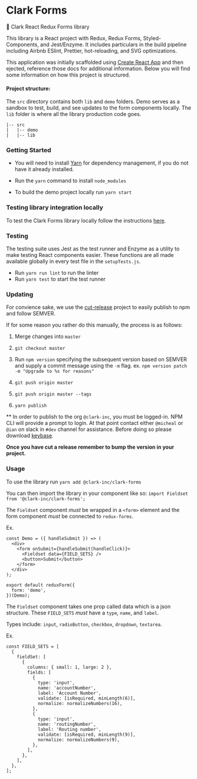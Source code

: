 # Clark Forms

📝 Clark React Redux Forms library

This library is a React project with Redux, Redux Forms, Styled-Components, and Jest/Enzyme. It includes particulars in the build pipeline including Airbnb ESlint, Prettier, hot-reloading, and SVG optimizations.

This application was initially scaffolded using [Create React App](https://github.com/facebookincubator/create-react-app) and then ejected, reference those docs for additional information. Below you will find some information on how this project is structured.

#### Project structure:

The `src` directory contains both `lib` and `demo` folders. Demo serves as a sandbox to test, build, and see updates to the form components locally. The `lib` folder is where all the library production code goes.

```
|-- src
|   |-- demo
|   |-- lib
```

### Getting Started

- You will need to install [Yarn](https://yarnpkg.com/en/docs/install) for dependency management, if you do not have it already installed.

- Run the `yarn` command to install `node_modules`

- To build the demo project locally run `yarn start`

### Testing library integration locally

To test the Clark Forms library locally follow the instructions [here](https://yarnpkg.com/lang/en/docs/cli/link/).

### Testing

The testing suite uses Jest as the test runner and Enzyme as a utility to make testing React components easier. These functions are all made available globally in every test file in the `setupTests.js`.

- Run `yarn run lint` to run the linter
- Run `yarn test` to start the test runner

### Updating

For convience sake, we use the [cut-release](https://github.com/bjoerge/cut-release) project to easily publish to npm and follow SEMVER.

If for some reason you rather do this manually, the process is as follows:

1. Merge changes into `master`

1. `git checkout master`

1. Run `npm version` specifying the subsequent version based on SEMVER and supply a commit message using the `-m` flag. ex. `npm version patch -m "Upgrade to %s for reasons"`

1. `git push origin master`

1. `git push origin master --tags`

1. `yarn publish`

** In order to publish to the org `@clark-inc`, you must be logged-in. NPM CLI will provide a prompt to login. At that point contact either `@micheal` or `@ian` on slack in `#dev` channel for assistance. Before doing so please download [keybase](https://keybase.io/).

**Once you have cut a release remember to bump the version in your project.**

### Usage

To use the library run `yarn add @clark-inc/clark-forms`

You can then import the library in your component like so: `import Fieldset from '@clark-inc/clark-forms';`

The `Fieldset` component _must_ be wrapped in a `<form>` element and the form component _must_ be connected to `redux-forms`.

Ex.

```
const Demo = ({ handleSubmit }) => (
  <div>
    <form onSubmit={handleSubmit(handleClick)}>
      <Fieldset data={FIELD_SETS} />
      <button>Submit</button>
    </form>
  </div>
);

export default reduxForm({
  form: 'demo',
})(Demo);
```

The `Fieldset` component takes one prop called data which is a json structure. These `FIELD_SETS` _must_ have a `type`, `name`, and `label`.

Types include: `input`, `radioButton`, `checkbox`, `dropdown`, `textarea`.

Ex.

```
const FIELD_SETS = [
  {
    fieldSet: [
      {
        columns: { small: 1, large: 2 },
        fields: [
          {
            type: 'input',
            name: 'accountNumber',
            label: 'Account Number',
            validate: [isRequired, minLength(6)],
            normalize: normalizeNumbers(16),
          },
          {
            type: 'input',
            name: 'routingNumber',
            label: 'Routing number',
            validate: [isRequired, minLength(9)],
            normalize: normalizeNumbers(9),
          },
        ],
      },
    ],
  },
];

```
